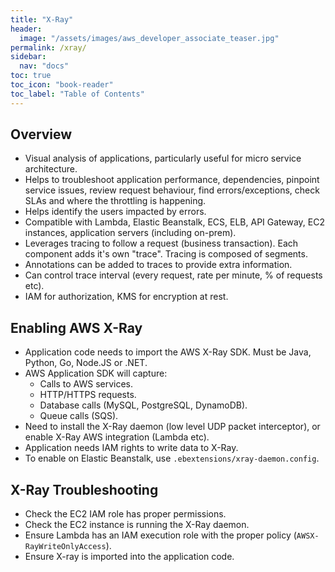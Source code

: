 ```yaml
---
title: "X-Ray"
header:
  image: "/assets/images/aws_developer_associate_teaser.jpg"
permalink: /xray/
sidebar:
  nav: "docs"
toc: true
toc_icon: "book-reader"
toc_label: "Table of Contents"
---
```


## Overview

- Visual analysis of applications, particularly useful for micro service architecture.
- Helps to troubleshoot application performance, dependencies, pinpoint service issues, review request behaviour, find errors/exceptions, check SLAs and where the throttling is happening.
- Helps identify the users impacted by errors.
- Compatible with Lambda, Elastic Beanstalk, ECS, ELB, API Gateway, EC2 instances, application servers (including on-prem).
- Leverages tracing to follow a request (business transaction). Each component adds it's own "trace". Tracing is composed of segments.
- Annotations can be added to traces to provide extra information.
- Can control trace interval (every request, rate per minute, % of requests etc).
- IAM for authorization, KMS for encryption at rest.

## Enabling AWS X-Ray

- Application code needs to import the AWS X-Ray SDK. Must be Java, Python, Go, Node.JS or .NET.
- AWS Application SDK will capture:
  - Calls to AWS services.
  - HTTP/HTTPS requests.
  - Database calls (MySQL, PostgreSQL, DynamoDB).
  - Queue calls (SQS).
- Need to install the X-Ray daemon (low level UDP packet interceptor), or enable X-Ray AWS integration (Lambda etc).
- Application needs IAM rights to write data to X-Ray.
- To enable on Elastic Beanstalk, use ```.ebextensions/xray-daemon.config```.

## X-Ray Troubleshooting

- Check the EC2 IAM role has proper permissions.
- Check the EC2 instance is running the X-Ray daemon.
- Ensure Lambda has an IAM execution role with the proper policy (```AWSX-RayWriteOnlyAccess```).
- Ensure X-ray is imported into the application code.
